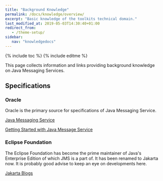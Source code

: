 ```yaml
---
title: "Background Knowledge"
permalink: /docs/knowledge/overview/
excerpt: "Basic knowledge of the toolkits technical domain."
last_modified_at: 2019-05-03T14:30:40+01:00
redirect_from:
   - /theme-setup/
sidebar:
   nav: "knowledgedocs"
---
```

{% include toc %}
{% include editme %}

This page collects information and links providing background knowledge on Java Messaging Services.

## Specifications


### Oracle

Oracle is the primary source for specifications of Java Messaging Service.

[Java Messaging Service](https://www.oracle.com/technetwork/java/index-jsp-142945.html)

[Getting Started with Java Message Service](https://www.oracle.com/technetwork/articles/java/introjms-1577110.html)


### Eclipse Foundation

The Eclipse Foundation has become the prime maintainer of Java's Enterprise Edition of which JMS is a part of. It has
been renamed to Jakarta now. It is probably good advise to keep an eye on developments here.

[Jakarta Blogs](https://jakartablogs.ee/)

